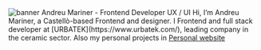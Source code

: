 <img src="https://i.ibb.co/ZMX40d3/icono-andreu-mariner.png" alt="banner Andreu Mariner - Frontend Developer UX / UI">
Hi, I’m Andreu Mariner, a Castellò-based Frontend and designer. I Frontend and full stack developer at  [URBATEK](https://www.urbatek.com/), leading company in the ceramic sector.
Also my personal projects in <a href="https://andreumariner.com/">Personal website</a>

